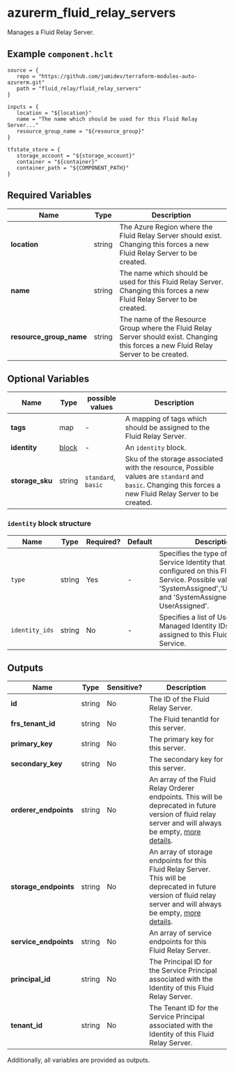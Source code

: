 # azurerm_fluid_relay_servers

Manages a Fluid Relay Server.

## Example `component.hclt`

```hcl
source = {
   repo = "https://github.com/jumidev/terraform-modules-auto-azurerm.git"   
   path = "fluid_relay/fluid_relay_servers"   
}

inputs = {
   location = "${location}"   
   name = "The name which should be used for this Fluid Relay Server..."   
   resource_group_name = "${resource_group}"   
}

tfstate_store = {
   storage_account = "${storage_account}"   
   container = "${container}"   
   container_path = "${COMPONENT_PATH}"   
}

```

## Required Variables

| Name | Type |  Description |
| ---- | --------- |  ----------- |
| **location** | string |  The Azure Region where the Fluid Relay Server should exist. Changing this forces a new Fluid Relay Server to be created. | 
| **name** | string |  The name which should be used for this Fluid Relay Server. Changing this forces a new Fluid Relay Server to be created. | 
| **resource_group_name** | string |  The name of the Resource Group where the Fluid Relay Server should exist. Changing this forces a new Fluid Relay Server to be created. | 

## Optional Variables

| Name | Type |  possible values |  Description |
| ---- | --------- |  ----------- | ----------- |
| **tags** | map |  -  |  A mapping of tags which should be assigned to the Fluid Relay Server. | 
| **identity** | [block](#identity-block-structure) |  -  |  An `identity` block. | 
| **storage_sku** | string |  `standard`, `basic`  |  Sku of the storage associated with the resource, Possible values are `standard` and `basic`. Changing this forces a new Fluid Relay Server to be created. | 

### `identity` block structure

| Name | Type | Required? | Default | Description |
| ---- | ---- | --------- | ------- | ----------- |
| `type` | string | Yes | - | Specifies the type of Managed Service Identity that should be configured on this Fluid Relay Service. Possible values are 'SystemAssigned','UserAssigned' and 'SystemAssigned, UserAssigned'. |
| `identity_ids` | string | No | - | Specifies a list of User Assigned Managed Identity IDs to be assigned to this Fluid Relay Service. |



## Outputs

| Name | Type | Sensitive? | Description |
| ---- | ---- | --------- | --------- |
| **id** | string | No  | The ID of the Fluid Relay Server. | 
| **frs_tenant_id** | string | No  | The Fluid tenantId for this server. | 
| **primary_key** | string | No  | The primary key for this server. | 
| **secondary_key** | string | No  | The secondary key for this server. | 
| **orderer_endpoints** | string | No  | An array of the Fluid Relay Orderer endpoints. This will be deprecated in future version of fluid relay server and will always be empty, [more details](https://learn.microsoft.com/en-us/azure/azure-fluid-relay/concepts/version-compatibility). | 
| **storage_endpoints** | string | No  | An array of storage endpoints for this Fluid Relay Server. This will be deprecated in future version of fluid relay server and will always be empty, [more details](https://learn.microsoft.com/en-us/azure/azure-fluid-relay/concepts/version-compatibility). | 
| **service_endpoints** | string | No  | An array of service endpoints for this Fluid Relay Server. | 
| **principal_id** | string | No  | The Principal ID for the Service Principal associated with the Identity of this Fluid Relay Server. | 
| **tenant_id** | string | No  | The Tenant ID for the Service Principal associated with the Identity of this Fluid Relay Server. | 

Additionally, all variables are provided as outputs.
